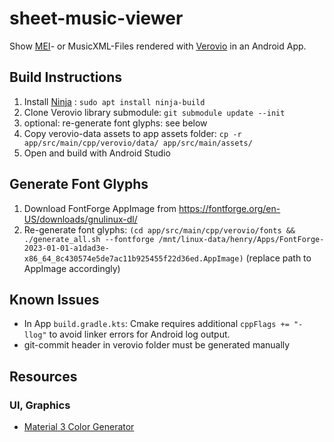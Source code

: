 # sheet-music-viewer

Show [MEI](https://music-encoding.org/about/)- or MusicXML-Files rendered with [Verovio](https://www.verovio.org/index.xhtml) in an Android App.

## Build Instructions

1. Install [Ninja](https://ninja-build.org/) : `sudo apt install ninja-build`
2. Clone Verovio library submodule: `git submodule update --init`
3. optional: re-generate font glyphs: see below
4. Copy verovio-data assets to app assets folder: `cp -r app/src/main/cpp/verovio/data/ app/src/main/assets/`
5. Open and build with Android Studio

## Generate Font Glyphs

1. Download FontForge AppImage from https://fontforge.org/en-US/downloads/gnulinux-dl/
2. Re-generate font glyphs: `(cd app/src/main/cpp/verovio/fonts && ./generate_all.sh --fontforge /mnt/linux-data/henry/Apps/FontForge-2023-01-01-a1dad3e-x86_64_8c430574e5de7ac11b925455f22d36ed.AppImage)` (replace path to AppImage accordingly)

## Known Issues

- In App `build.gradle.kts`: Cmake requires additional `cppFlags += "-llog"` to avoid linker errors for Android log output.
- git-commit header in verovio folder must be generated manually

## Resources

### UI, Graphics

- [Material 3 Color Generator](https://www.logicui.com/colorgenerator)